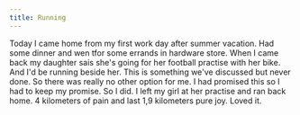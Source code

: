 ```yaml
---
title: Running
---
```


Today I came home from my first work day after summer vacation. Had some dinner and wen tfor some errands in hardware store. When I came back my daughter sais she's going for her football practise with her bike. And I'd be running beside her. This is something we've discussed but never done. So there was really no other option for me. I had promised this so I had to keep my promise. So I did. I left my girl at her practise and ran back home. 4 kilometers of pain and last 1,9 kilometers pure joy. Loved it. 